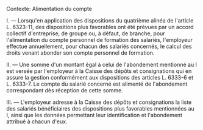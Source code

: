 Contexte: Alimentation du compte

I. — Lorsqu'en application des dispositions du quatrième alinéa de l'article L. 6323-11, des dispositions plus favorables ont été prévues par un accord collectif d'entreprise, de groupe ou, à défaut, de branche, pour l'alimentation du compte personnel de formation des salariés, l'employeur effectue annuellement, pour chacun des salariés concernés, le calcul des droits venant abonder son compte personnel de formation.

II. — Une somme d'un montant égal à celui de l'abondement mentionné au I est versée par l'employeur à la Caisse des dépôts et consignations qui en assure la gestion conformément aux dispositions des articles L. 6333-6 et L. 6333-7. Le compte du salarié concerné est alimenté de l'abondement correspondant dès réception de cette somme.

III. — L'employeur adresse à la Caisse des dépôts et consignations la liste des salariés bénéficiaires des dispositions plus favorables mentionnées au I, ainsi que les données permettant leur identification et l'abondement attribué à chacun d'eux.
